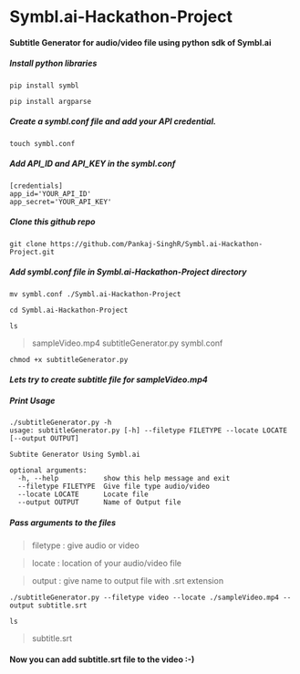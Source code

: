 # Symbl.ai-Hackathon-Project
#### Subtitle Generator for audio/video file using python sdk of Symbl.ai
##### Install python libraries
```
pip install symbl
```
```
pip install argparse
```
##### Create a symbl.conf file and add your API credential.
```
touch symbl.conf
```
##### Add API_ID and API_KEY in the _symbl.conf_
```
[credentials]
app_id='YOUR_API_ID'
app_secret='YOUR_API_KEY'
```
##### Clone this github repo
```
git clone https://github.com/Pankaj-SinghR/Symbl.ai-Hackathon-Project.git
```
##### Add symbl.conf file in Symbl.ai-Hackathon-Project directory
```
mv symbl.conf ./Symbl.ai-Hackathon-Project
```
```
cd Symbl.ai-Hackathon-Project
```
```
ls
```
> sampleVideo.mp4  subtitleGenerator.py  symbl.conf

```
chmod +x subtitleGenerator.py
```
#### ***Lets try to create subtitle file for sampleVideo.mp4***
##### Print Usage
```
./subtitleGenerator.py -h
usage: subtitleGenerator.py [-h] --filetype FILETYPE --locate LOCATE [--output OUTPUT]

Subtite Generator Using Symbl.ai

optional arguments:
  -h, --help           show this help message and exit
  --filetype FILETYPE  Give file type audio/video
  --locate LOCATE      Locate file
  --output OUTPUT      Name of Output file
```
##### Pass arguments to the files
> filetype : give audio or video

> locate : location of your audio/video file

> output : give name to output file with .srt extension
```
./subtitleGenerator.py --filetype video --locate ./sampleVideo.mp4 --output subtitle.srt
```
```
ls
```
> subtitle.srt

#### Now you can add subtitle.srt file to the video :-)

